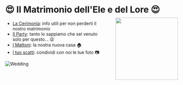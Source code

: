 # :heart_eyes: Il Matrimonio dell'Ele e del Lore :heart_eyes:

<!-- <img src="//www.willmaster.com/images/wmlogo_icon.gif" 
    width:50px; height:50px; border:none;"
   alt="fixed position Willmaster logo"
   title="Willmaster logo in fixed position" />
 -->


<img style="float:right; position:relative; left:50px; top:-10px;" width="200" height="200" src="../images/eleloreround.png">

* [La Cerimonia](./cerimonia.md): info utili per non perderti il nostro matrimonio 
* [Il Party](./party.md): tanto lo sappiamo che sei venuto solo per questo... :stuck_out_tongue_winking_eye:
* [I Mattoni](./mattoni.md): la nostra nuova casa :house:
* [I tuo scatti](./foto.md): condividi con noi le tue foto :camera: 


![Wedding](https://media.giphy.com/media/lcqAxMonsAaYlrkvUq/giphy.gif)